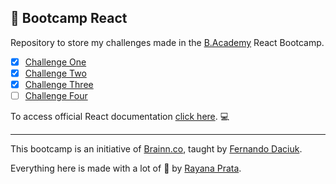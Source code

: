 ## 🌈 Bootcamp React

Repository to store my challenges made in the [B.Academy](https://b-academy.brainn.co/) React Bootcamp.

- [x] [Challenge One](https://github.com/rayanaprata/b-academy-bootcamp-React/tree/main/challengeOne/my-app)
- [x] [Challenge Two](https://github.com/rayanaprata/b-academy-bootcamp-React/tree/main/challengeTwo/my-app)
- [x] [Challenge Three](https://github.com/rayanaprata/b-academy-bootcamp-React/tree/main/challengeThree/car-app)
- [ ] [Challenge Four](https://github.com/rayanaprata/b-academy-bootcamp-React/tree/main/challengeFour)

To access official React documentation [click here](https://reactjs.org/). 💻

---

This bootcamp is an initiative of [Brainn.co](https://brainn.co/), taught by [Fernando Daciuk](https://github.com/fdaciuk).

Everything here is made with a lot of 🤍 by [Rayana Prata](https://www.linkedin.com/in/rayanaprata/).
